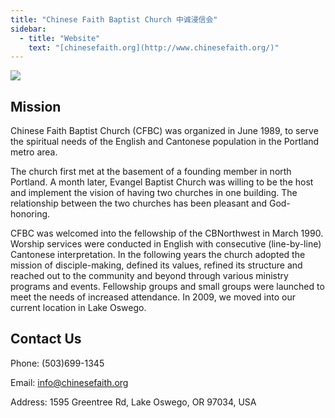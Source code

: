 ```yaml
---
title: "Chinese Faith Baptist Church 中诚浸信会"
sidebar:
  - title: "Website"
    text: "[chinesefaith.org](http://www.chinesefaith.org/)"
---
```


![](https://res.cloudinary.com/dhngj18do/image/upload/f_auto,q_auto/v1/images/communities/faithbaptist)

## Mission

Chinese Faith Baptist Church (CFBC) was organized in June 1989, to serve the spiritual needs of the English and Cantonese population in the Portland metro area.

The church first met at the basement of a founding member in north Portland. A month later, Evangel Baptist Church was willing to be the host and implement the vision of having two churches in one building. The relationship between the two churches has been pleasant and God-honoring.

CFBC was welcomed into the fellowship of the CBNorthwest in March 1990. Worship services were conducted in English with consecutive (line-by-line) Cantonese interpretation. In the following years the church adopted the mission of disciple-making, defined its values, refined its structure and reached out to the community and beyond through various ministry programs and events. Fellowship groups and small groups were launched to meet the needs of increased attendance. In 2009, we moved into our current location in Lake Oswego.

## Contact Us

Phone: (503)699-1345

Email: info@chinesefaith.org

Address: 1595 Greentree Rd, Lake Oswego, OR 97034, USA​
